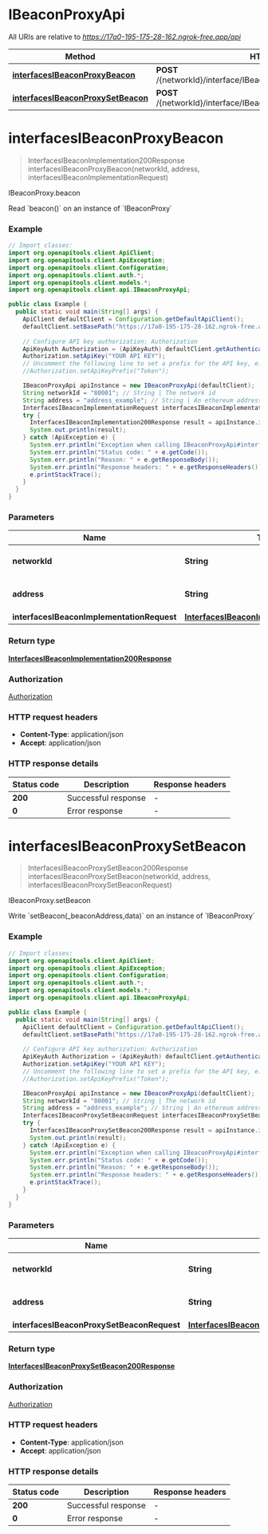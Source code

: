 # IBeaconProxyApi

All URIs are relative to *https://17a0-195-175-28-162.ngrok-free.app/api*

| Method | HTTP request | Description |
|------------- | ------------- | -------------|
| [**interfacesIBeaconProxyBeacon**](IBeaconProxyApi.md#interfacesIBeaconProxyBeacon) | **POST** /{networkId}/interface/IBeaconProxy/read/{address}/beacon | IBeaconProxy.beacon |
| [**interfacesIBeaconProxySetBeacon**](IBeaconProxyApi.md#interfacesIBeaconProxySetBeacon) | **POST** /{networkId}/interface/IBeaconProxy/write/{address}/setBeacon | IBeaconProxy.setBeacon |


<a id="interfacesIBeaconProxyBeacon"></a>
# **interfacesIBeaconProxyBeacon**
> InterfacesIBeaconImplementation200Response interfacesIBeaconProxyBeacon(networkId, address, interfacesIBeaconImplementationRequest)

IBeaconProxy.beacon

Read &#x60;beacon()&#x60; on an instance of &#x60;IBeaconProxy&#x60;

### Example
```java
// Import classes:
import org.openapitools.client.ApiClient;
import org.openapitools.client.ApiException;
import org.openapitools.client.Configuration;
import org.openapitools.client.auth.*;
import org.openapitools.client.models.*;
import org.openapitools.client.api.IBeaconProxyApi;

public class Example {
  public static void main(String[] args) {
    ApiClient defaultClient = Configuration.getDefaultApiClient();
    defaultClient.setBasePath("https://17a0-195-175-28-162.ngrok-free.app/api");
    
    // Configure API key authorization: Authorization
    ApiKeyAuth Authorization = (ApiKeyAuth) defaultClient.getAuthentication("Authorization");
    Authorization.setApiKey("YOUR API KEY");
    // Uncomment the following line to set a prefix for the API key, e.g. "Token" (defaults to null)
    //Authorization.setApiKeyPrefix("Token");

    IBeaconProxyApi apiInstance = new IBeaconProxyApi(defaultClient);
    String networkId = "80001"; // String | The network id
    String address = "address_example"; // String | An ethereum address
    InterfacesIBeaconImplementationRequest interfacesIBeaconImplementationRequest = new InterfacesIBeaconImplementationRequest(); // InterfacesIBeaconImplementationRequest | 
    try {
      InterfacesIBeaconImplementation200Response result = apiInstance.interfacesIBeaconProxyBeacon(networkId, address, interfacesIBeaconImplementationRequest);
      System.out.println(result);
    } catch (ApiException e) {
      System.err.println("Exception when calling IBeaconProxyApi#interfacesIBeaconProxyBeacon");
      System.err.println("Status code: " + e.getCode());
      System.err.println("Reason: " + e.getResponseBody());
      System.err.println("Response headers: " + e.getResponseHeaders());
      e.printStackTrace();
    }
  }
}
```

### Parameters

| Name | Type | Description  | Notes |
|------------- | ------------- | ------------- | -------------|
| **networkId** | **String**| The network id | [default to 80001] |
| **address** | **String**| An ethereum address | |
| **interfacesIBeaconImplementationRequest** | [**InterfacesIBeaconImplementationRequest**](InterfacesIBeaconImplementationRequest.md)|  | |

### Return type

[**InterfacesIBeaconImplementation200Response**](InterfacesIBeaconImplementation200Response.md)

### Authorization

[Authorization](../README.md#Authorization)

### HTTP request headers

 - **Content-Type**: application/json
 - **Accept**: application/json

### HTTP response details
| Status code | Description | Response headers |
|-------------|-------------|------------------|
| **200** | Successful response |  -  |
| **0** | Error response |  -  |

<a id="interfacesIBeaconProxySetBeacon"></a>
# **interfacesIBeaconProxySetBeacon**
> InterfacesIBeaconProxySetBeacon200Response interfacesIBeaconProxySetBeacon(networkId, address, interfacesIBeaconProxySetBeaconRequest)

IBeaconProxy.setBeacon

Write &#x60;setBeacon(_beaconAddress,data)&#x60; on an instance of &#x60;IBeaconProxy&#x60;

### Example
```java
// Import classes:
import org.openapitools.client.ApiClient;
import org.openapitools.client.ApiException;
import org.openapitools.client.Configuration;
import org.openapitools.client.auth.*;
import org.openapitools.client.models.*;
import org.openapitools.client.api.IBeaconProxyApi;

public class Example {
  public static void main(String[] args) {
    ApiClient defaultClient = Configuration.getDefaultApiClient();
    defaultClient.setBasePath("https://17a0-195-175-28-162.ngrok-free.app/api");
    
    // Configure API key authorization: Authorization
    ApiKeyAuth Authorization = (ApiKeyAuth) defaultClient.getAuthentication("Authorization");
    Authorization.setApiKey("YOUR API KEY");
    // Uncomment the following line to set a prefix for the API key, e.g. "Token" (defaults to null)
    //Authorization.setApiKeyPrefix("Token");

    IBeaconProxyApi apiInstance = new IBeaconProxyApi(defaultClient);
    String networkId = "80001"; // String | The network id
    String address = "address_example"; // String | An ethereum address
    InterfacesIBeaconProxySetBeaconRequest interfacesIBeaconProxySetBeaconRequest = new InterfacesIBeaconProxySetBeaconRequest(); // InterfacesIBeaconProxySetBeaconRequest | 
    try {
      InterfacesIBeaconProxySetBeacon200Response result = apiInstance.interfacesIBeaconProxySetBeacon(networkId, address, interfacesIBeaconProxySetBeaconRequest);
      System.out.println(result);
    } catch (ApiException e) {
      System.err.println("Exception when calling IBeaconProxyApi#interfacesIBeaconProxySetBeacon");
      System.err.println("Status code: " + e.getCode());
      System.err.println("Reason: " + e.getResponseBody());
      System.err.println("Response headers: " + e.getResponseHeaders());
      e.printStackTrace();
    }
  }
}
```

### Parameters

| Name | Type | Description  | Notes |
|------------- | ------------- | ------------- | -------------|
| **networkId** | **String**| The network id | [default to 80001] |
| **address** | **String**| An ethereum address | |
| **interfacesIBeaconProxySetBeaconRequest** | [**InterfacesIBeaconProxySetBeaconRequest**](InterfacesIBeaconProxySetBeaconRequest.md)|  | |

### Return type

[**InterfacesIBeaconProxySetBeacon200Response**](InterfacesIBeaconProxySetBeacon200Response.md)

### Authorization

[Authorization](../README.md#Authorization)

### HTTP request headers

 - **Content-Type**: application/json
 - **Accept**: application/json

### HTTP response details
| Status code | Description | Response headers |
|-------------|-------------|------------------|
| **200** | Successful response |  -  |
| **0** | Error response |  -  |


